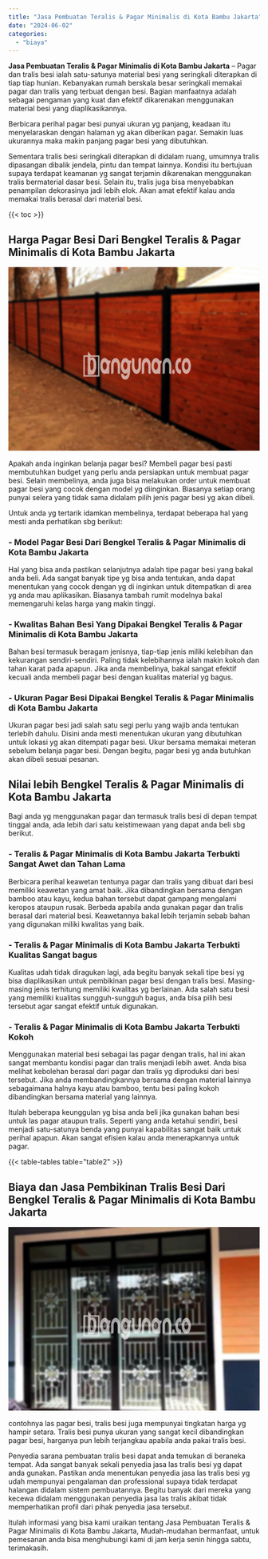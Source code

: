 ```yaml
---
title: "Jasa Pembuatan Teralis & Pagar Minimalis di Kota Bambu Jakarta"
date: "2024-06-02"
categories: 
  - "biaya"
---
```


**Jasa Pembuatan Teralis & Pagar Minimalis di Kota Bambu Jakarta** – Pagar dan tralis besi ialah satu-satunya material besi yang seringkali diterapkan di tiap tiap hunian. Kebanyakan rumah berskala besar seringkali memakai pagar dan tralis yang terbuat dengan besi. Bagian manfaatnya adalah sebagai pengaman yang kuat dan efektif dikarenakan menggunakan material besi yang diaplikasikannya.

Berbicara perihal pagar besi punyai ukuran yg panjang, keadaan itu menyelaraskan dengan halaman yg akan diberikan pagar. Semakin luas ukurannya maka makin panjang pagar besi yang dibutuhkan.

Sementara tralis besi seringkali diterapkan di didalam ruang, umumnya tralis dipasangan dibalik jendela, pintu dan tempat lainnya. Kondisi itu bertujuan supaya terdapat keamanan yg sangat terjamin dikarenakan menggunakan tralis bermaterial dasar besi. Selain itu, tralis juga bisa menyebabkan penampilan dekorasinya jadi lebih elok. Akan amat efektif kalau anda memakai tralis berasal dari material besi.

{{< toc >}}

## Harga Pagar Besi Dari Bengkel Teralis & Pagar Minimalis di Kota Bambu Jakarta

![Jasa Pembuatan Teralis & Pagar Minimalis di Kota Bambu Jakarta](/images/pagar-minimalis-murah-26.png)

Apakah anda inginkan belanja pagar besi? Membeli pagar besi pasti membutuhkan budget yang perlu anda persiapkan untuk membuat pagar besi. Selain membelinya, anda juga bisa melakukan order untuk membuat pagar besi yang cocok dengan model yg diinginkan. Biasanya setiap orang punyai selera yang tidak sama didalam pilih jenis pagar besi yg akan dibeli.

Untuk anda yg tertarik idamkan membelinya, terdapat beberapa hal yang mesti anda perhatikan sbg berikut:
### \- Model Pagar Besi Dari Bengkel Teralis & Pagar Minimalis di Kota Bambu Jakarta

Hal yang bisa anda pastikan selanjutnya adalah tipe pagar besi yang bakal anda beli. Ada sangat banyak tipe yg bisa anda tentukan, anda dapat menentukan yang cocok dengan yg di inginkan untuk ditempatkan di area yg anda mau aplikasikan. Biasanya tambah rumit modelnya bakal memengaruhi kelas harga yang makin tinggi.

### \- Kwalitas Bahan Besi Yang Dipakai Bengkel Teralis & Pagar Minimalis di Kota Bambu Jakarta

Bahan besi termasuk beragam jenisnya, tiap-tiap jenis miliki kelebihan dan kekurangan sendiri-sendiri. Paling tidak kelebihannya ialah makin kokoh dan tahan karat pada apapun. Jika anda membelinya, bakal sangat efektif kecuali anda membeli pagar besi dengan kualitas material yg bagus.

### \- Ukuran Pagar Besi Dipakai Bengkel Teralis & Pagar Minimalis di Kota Bambu Jakarta

Ukuran pagar besi jadi salah satu segi perlu yang wajib anda tentukan terlebih dahulu. Disini anda mesti menentukan ukuran yang dibutuhkan untuk lokasi yg akan ditempati pagar besi. Ukur bersama memakai meteran sebelum belanja pagar besi. Dengan begitu, pagar besi yg anda butuhkan akan dibeli sesuai pesanan.

## Nilai lebih Bengkel Teralis & Pagar Minimalis di Kota Bambu Jakarta

Bagi anda yg menggunakan pagar dan termasuk tralis besi di depan tempat tinggal anda, ada lebih dari satu keistimewaan yang dapat anda beli sbg berikut.

### \- Teralis & Pagar Minimalis di Kota Bambu Jakarta Terbukti Sangat Awet dan Tahan Lama

Berbicara perihal keawetan tentunya pagar dan tralis yang dibuat dari besi memiliki keawetan yang amat baik. Jika dibandingkan bersama dengan bamboo atau kayu, kedua bahan tersebut dapat gampang mengalami keropos ataupun rusak. Berbeda apabila anda gunakan pagar dan tralis berasal dari material besi. Keawetannya bakal lebih terjamin sebab bahan yang digunakan miliki kwalitas yang baik.

### \- Teralis & Pagar Minimalis di Kota Bambu Jakarta Terbukti Kualitas Sangat bagus

Kualitas udah tidak diragukan lagi, ada begitu banyak sekali tipe besi yg bisa diaplikasikan untuk pembikinan pagar besi dengan tralis besi. Masing-masing jenis terhitung memiliki kwalitas yg berlainan. Ada salah satu besi yang memiliki kualitas sungguh-sungguh bagus, anda bisa pilih besi tersebut agar sangat efektif untuk digunakan.

### \- Teralis & Pagar Minimalis di Kota Bambu Jakarta Terbukti Kokoh

Menggunakan material besi sebagai las pagar dengan tralis, hal ini akan sangat membantu kondisi pagar dan tralis menjadi lebih awet. Anda bisa melihat kebolehan berasal dari pagar dan tralis yg diproduksi dari besi tersebut. Jika anda membandingkannya bersama dengan material lainnya sebagaimana halnya kayu atau bamboo, tentu besi paling kokoh dibandingkan bersama material yang lainnya.

Itulah beberapa keunggulan yg bisa anda beli jika gunakan bahan besi untuk las pagar ataupun tralis. Seperti yang anda ketahui sendiri, besi menjadi satu-satunya benda yang punyai kapabilitas sangat baik untuk perihal apapun. Akan sangat efisien kalau anda menerapkannya untuk pagar.

{{< table-tables table="table2" >}}

## Biaya dan Jasa Pembikinan Tralis Besi Dari Bengkel Teralis & Pagar Minimalis di Kota Bambu Jakarta

![Jasa Pembuatan Teralis & Pagar Minimalis di Kota Bambu Jakarta](/images/teralis-minimalis-murah-19.png)

contohnya las pagar besi, tralis besi juga mempunyai tingkatan harga yg hampir setara. Tralis besi punya ukuran yang sangat kecil dibandingkan pagar besi, harganya pun lebih terjangkau apabila anda pakai tralis besi.

Penyedia sarana pembuatan tralis besi dapat anda temukan di beraneka tempat. Ada sangat banyak sekali penyedia jasa las tralis besi yg dapat anda gunakan. Pastikan anda menentukan penyedia jasa las tralis besi yg udah mempunyai pengalaman dan professional supaya tidak terdapat halangan didalam sistem pembuatannya. Begitu banyak dari mereka yang kecewa didalam menggunakan penyedia jasa las tralis akibat tidak memperhatikan profil dari pihak penyedia jasa tersebut.

Itulah informasi yang bisa kami uraikan tentang Jasa Pembuatan Teralis & Pagar Minimalis di Kota Bambu Jakarta, Mudah-mudahan bermanfaat, untuk pemesanan anda bisa menghubungi kami di jam kerja senin hingga sabtu, terimakasih.
